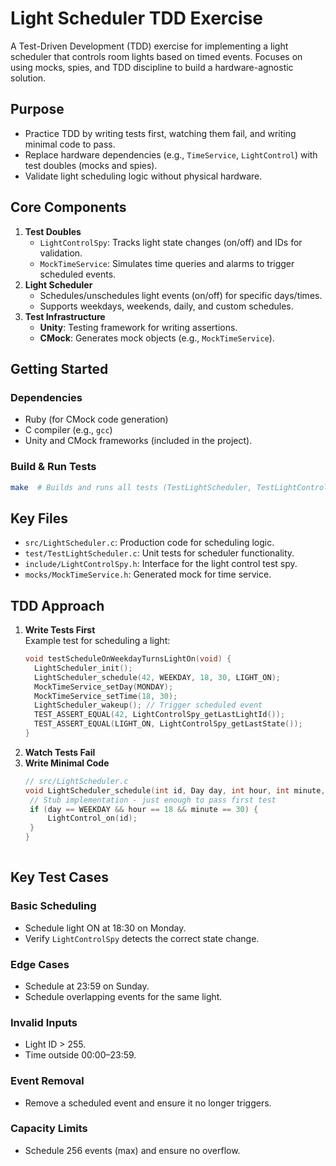 # Light Scheduler TDD Exercise

A Test-Driven Development (TDD) exercise for implementing a light scheduler that controls room lights based on timed events. Focuses on using mocks, spies, and TDD discipline to build a hardware-agnostic solution.

## Purpose
- Practice TDD by writing tests first, watching them fail, and writing minimal code to pass.
- Replace hardware dependencies (e.g., `TimeService`, `LightControl`) with test doubles (mocks and spies).
- Validate light scheduling logic without physical hardware.

## Core Components
1. **Test Doubles**
   - `LightControlSpy`: Tracks light state changes (on/off) and IDs for validation.
   - `MockTimeService`: Simulates time queries and alarms to trigger scheduled events.
2. **Light Scheduler**
   - Schedules/unschedules light events (on/off) for specific days/times.
   - Supports weekdays, weekends, daily, and custom schedules.
3. **Test Infrastructure**
   - **Unity**: Testing framework for writing assertions.
   - **CMock**: Generates mock objects (e.g., `MockTimeService`).

## Getting Started
### Dependencies
- Ruby (for CMock code generation)
- C compiler (e.g., `gcc`)
- Unity and CMock frameworks (included in the project).

### Build & Run Tests
```bash
make  # Builds and runs all tests (TestLightScheduler, TestLightControlSpy, etc.)
```

## Key Files
- `src/LightScheduler.c`: Production code for scheduling logic.
- `test/TestLightScheduler.c`: Unit tests for scheduler functionality.
- `include/LightControlSpy.h`: Interface for the light control test spy.
- `mocks/MockTimeService.h`: Generated mock for time service.

## TDD Approach
1. **Write Tests First**  
   Example test for scheduling a light:
   ```c
   void testScheduleOnWeekdayTurnsLightOn(void) {
     LightScheduler_init();
     LightScheduler_schedule(42, WEEKDAY, 18, 30, LIGHT_ON);
     MockTimeService_setDay(MONDAY);
     MockTimeService_setTime(18, 30);
     LightScheduler_wakeup(); // Trigger scheduled event
     TEST_ASSERT_EQUAL(42, LightControlSpy_getLastLightId());
     TEST_ASSERT_EQUAL(LIGHT_ON, LightControlSpy_getLastState());
   }
   ```
2. **Watch Tests Fail**
3. **Write Minimal Code**
   ```c
   // src/LightScheduler.c
   void LightScheduler_schedule(int id, Day day, int hour, int minute, int state) {
    // Stub implementation - just enough to pass first test
    if (day == WEEKDAY && hour == 18 && minute == 30) {
        LightControl_on(id);
    }
   }
  

## Key Test Cases

### Basic Scheduling
- Schedule light ON at 18:30 on Monday.
- Verify `LightControlSpy` detects the correct state change.

### Edge Cases
- Schedule at 23:59 on Sunday.
- Schedule overlapping events for the same light.

### Invalid Inputs
- Light ID > 255.
- Time outside 00:00–23:59.

### Event Removal
- Remove a scheduled event and ensure it no longer triggers.

### Capacity Limits
- Schedule 256 events (max) and ensure no overflow.  
